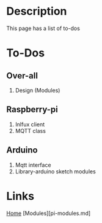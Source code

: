 # Description

This page has a list of to-dos
# To-Dos
## Over-all
1. Design (Modules)

## Raspberry-pi

1. Inlfux client
2. MQTT class

## Arduino

1. Mqtt interface
2. Library-arduino sketch modules

# Links
[Home](index.md)
[Modules][pi-modules.md]
